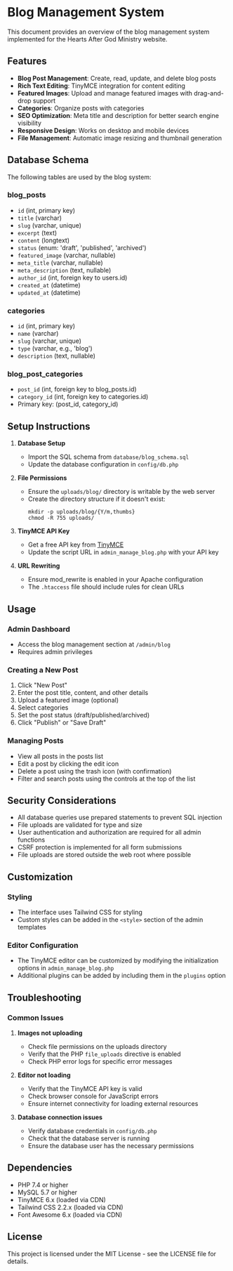 # Blog Management System

This document provides an overview of the blog management system implemented for the Hearts After God Ministry website.

## Features

- **Blog Post Management**: Create, read, update, and delete blog posts
- **Rich Text Editing**: TinyMCE integration for content editing
- **Featured Images**: Upload and manage featured images with drag-and-drop support
- **Categories**: Organize posts with categories
- **SEO Optimization**: Meta title and description for better search engine visibility
- **Responsive Design**: Works on desktop and mobile devices
- **File Management**: Automatic image resizing and thumbnail generation

## Database Schema

The following tables are used by the blog system:

### blog_posts
- `id` (int, primary key)
- `title` (varchar)
- `slug` (varchar, unique)
- `excerpt` (text)
- `content` (longtext)
- `status` (enum: 'draft', 'published', 'archived')
- `featured_image` (varchar, nullable)
- `meta_title` (varchar, nullable)
- `meta_description` (text, nullable)
- `author_id` (int, foreign key to users.id)
- `created_at` (datetime)
- `updated_at` (datetime)

### categories
- `id` (int, primary key)
- `name` (varchar)
- `slug` (varchar, unique)
- `type` (varchar, e.g., 'blog')
- `description` (text, nullable)

### blog_post_categories
- `post_id` (int, foreign key to blog_posts.id)
- `category_id` (int, foreign key to categories.id)
- Primary key: (post_id, category_id)

## Setup Instructions

1. **Database Setup**
   - Import the SQL schema from `database/blog_schema.sql`
   - Update the database configuration in `config/db.php`

2. **File Permissions**
   - Ensure the `uploads/blog/` directory is writable by the web server
   - Create the directory structure if it doesn't exist:
     ```
     mkdir -p uploads/blog/{Y/m,thumbs}
     chmod -R 755 uploads/
     ```

3. **TinyMCE API Key**
   - Get a free API key from [TinyMCE](https://www.tiny.cloud/)
   - Update the script URL in `admin_manage_blog.php` with your API key

4. **URL Rewriting**
   - Ensure mod_rewrite is enabled in your Apache configuration
   - The `.htaccess` file should include rules for clean URLs

## Usage

### Admin Dashboard
- Access the blog management section at `/admin/blog`
- Requires admin privileges

### Creating a New Post
1. Click "New Post"
2. Enter the post title, content, and other details
3. Upload a featured image (optional)
4. Select categories
5. Set the post status (draft/published/archived)
6. Click "Publish" or "Save Draft"

### Managing Posts
- View all posts in the posts list
- Edit a post by clicking the edit icon
- Delete a post using the trash icon (with confirmation)
- Filter and search posts using the controls at the top of the list

## Security Considerations

- All database queries use prepared statements to prevent SQL injection
- File uploads are validated for type and size
- User authentication and authorization are required for all admin functions
- CSRF protection is implemented for all form submissions
- File uploads are stored outside the web root where possible

## Customization

### Styling
- The interface uses Tailwind CSS for styling
- Custom styles can be added in the `<style>` section of the admin templates

### Editor Configuration
- The TinyMCE editor can be customized by modifying the initialization options in `admin_manage_blog.php`
- Additional plugins can be added by including them in the `plugins` option

## Troubleshooting

### Common Issues
1. **Images not uploading**
   - Check file permissions on the uploads directory
   - Verify that the PHP `file_uploads` directive is enabled
   - Check PHP error logs for specific error messages

2. **Editor not loading**
   - Verify that the TinyMCE API key is valid
   - Check browser console for JavaScript errors
   - Ensure internet connectivity for loading external resources

3. **Database connection issues**
   - Verify database credentials in `config/db.php`
   - Check that the database server is running
   - Ensure the database user has the necessary permissions

## Dependencies

- PHP 7.4 or higher
- MySQL 5.7 or higher
- TinyMCE 6.x (loaded via CDN)
- Tailwind CSS 2.2.x (loaded via CDN)
- Font Awesome 6.x (loaded via CDN)

## License

This project is licensed under the MIT License - see the LICENSE file for details.

